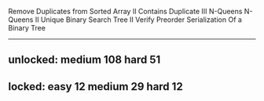 Remove Duplicates from Sorted Array II
Contains Duplicate III
N-Queens
N-Queens II
Unique Binary Search Tree II
Verify Preorder Serialization Of a Binary Tree

--------------
unlocked:
medium 108
hard   51
---------------
locked:
easy   12
medium 29
hard   12
---------------